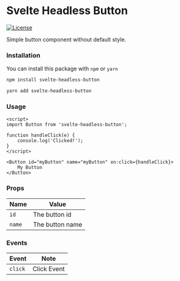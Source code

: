 # Svelte Headless Button

[![License](https://img.shields.io/badge/license-MIT-green.svg)](LICENSE)

Simple button component without default style.

### Installation

You can install this package with `npm` or `yarn`

```bash
npm install svelte-headless-button
```

```bash
yarn add svelte-headless-button
```

### Usage

```svelte
<script>
import Button from 'svelte-headless-button';

function handleClick(e) {
    console.log('Clicked!');
}
</script>

<Button id="myButton" name="myButton" on:click={handleClick}>
    My Button
</Button>
```

### Props

| Name | Value |
| ---- | ----- |
| `id` | The button id |
| `name` | The button name |

### Events

| Event | Note |
| ---- | ----- |
| `click` |  Click Event |
